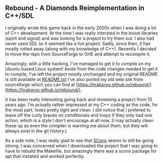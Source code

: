 ## Rebound - A Diamonds Reimplementation in C++/SDL

I originally wrote this game back in the early 2000s when I was doing
a lot of C++ development.  At the time I was really intersted in the
boost libraries (spirit and signal) and was looking for a project to
try them out.  I also had never used SDL so it seemed like a fun
project.  Sadly, since then, it has mostly rotted away (along with my
knowledge of C++).  Recently I decided to move the repo from
SourceForge to GHE and attempt to recompile it.

Amazingly, with a little hacking, I've managed to get it to compile on
my Ubuntu based Linux system!  Aside from the code changes needed to
get it to compile, I've left the project mostly unchanged and my
original README is still available at
[README.txt](README.txt)
I've also ported my old web site from sourceforge which you can find
at
[https://hrakaroo.github.io/rebound/](https://hrakaroo.github.io/rebound/).

It has been really interesting going back and reviewing a project from
13 years ago.  I'm actually rather impressed at my C++ coding as the
code, for the most part, looks pretty tight and clean.  I did notice
that I prefered to leave off the curly braces on conditionals and
loops if they only had one action, which is a style I don't encourage
at all now.  (I may actually clean these up as even the compiler is
warning me about them, but they will always exist in the git history.)

As a side note, I was really glad to see that
[SCons](https://scons.org/) seems to still be going strong.  I was
concerned when I downloaded the project that I was going to have
to rebuild the Makefile, but amazingly there was a scons package for
apt that installed and worked perfectly.
